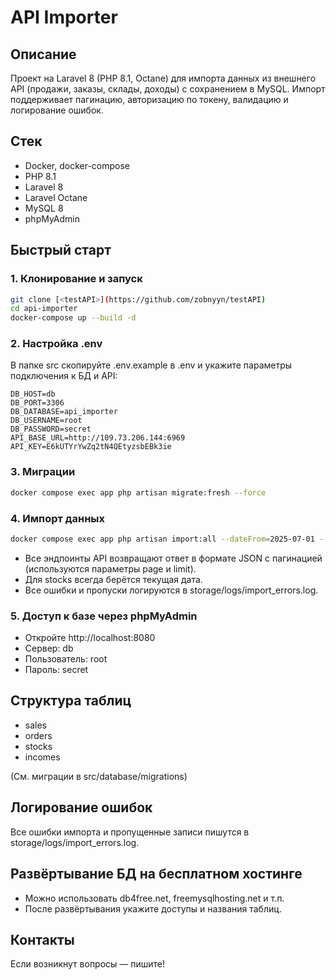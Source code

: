 # API Importer

## Описание

Проект на Laravel 8 (PHP 8.1, Octane) для импорта данных из внешнего API (продажи, заказы, склады, доходы) с сохранением в MySQL. Импорт поддерживает пагинацию, авторизацию по токену, валидацию и логирование ошибок.

## Стек
- Docker, docker-compose
- PHP 8.1
- Laravel 8
- Laravel Octane
- MySQL 8
- phpMyAdmin

## Быстрый старт

### 1. Клонирование и запуск
```bash
git clone [<testAPI>](https://github.com/zobnyyn/testAPI)
cd api-importer
docker-compose up --build -d
```

### 2. Настройка .env
В папке src скопируйте .env.example в .env и укажите параметры подключения к БД и API:

```
DB_HOST=db
DB_PORT=3306
DB_DATABASE=api_importer
DB_USERNAME=root
DB_PASSWORD=secret
API_BASE_URL=http://109.73.206.144:6969
API_KEY=E6kUTYrYwZq2tN4QEtyzsbEBk3ie
```

### 3. Миграции
```bash
docker compose exec app php artisan migrate:fresh --force
```

### 4. Импорт данных
```bash
docker compose exec app php artisan import:all --dateFrom=2025-07-01 --dateTo=2025-07-24
```

- Все эндпоинты API возвращают ответ в формате JSON с пагинацией (используются параметры page и limit).
- Для stocks всегда берётся текущая дата.
- Все ошибки и пропуски логируются в storage/logs/import_errors.log.

### 5. Доступ к базе через phpMyAdmin
- Откройте http://localhost:8080
- Сервер: db
- Пользователь: root
- Пароль: secret

## Структура таблиц
- sales
- orders
- stocks
- incomes

(См. миграции в src/database/migrations)

## Логирование ошибок
Все ошибки импорта и пропущенные записи пишутся в storage/logs/import_errors.log.

## Развёртывание БД на бесплатном хостинге
- Можно использовать db4free.net, freemysqlhosting.net и т.п.
- После развёртывания укажите доступы и названия таблиц.

## Контакты
Если возникнут вопросы — пишите!
